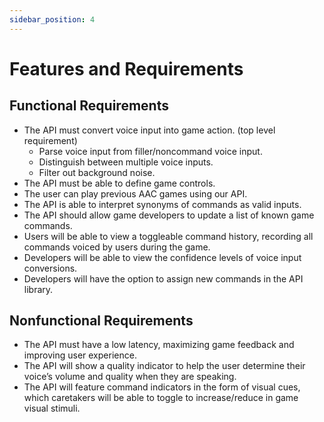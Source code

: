 ```yaml
---
sidebar_position: 4
---
```


# Features and Requirements

## Functional Requirements

- The API must convert voice input into game action. (top level requirement)
  - Parse voice input from filler/noncommand voice input.
  - Distinguish between multiple voice inputs.
  - Filter out background noise.
- The API must be able to define game controls.
- The user can play previous AAC games using our API.
- The API is able to interpret synonyms of commands as valid inputs.
- The API should allow game developers to update a list of known game commands.
- Users will be able to view a toggleable command history, recording all commands voiced by users during the game.
- Developers will be able to view the confidence levels of voice input conversions.
- Developers will have the option to assign new commands in the API library.

## Nonfunctional Requirements

- The API must have a low latency, maximizing game feedback and improving user experience.
- The API will show a quality indicator to help the user determine their voice’s volume and quality when they are speaking.
- The API will feature command indicators in the form of visual cues, which caretakers will be able to toggle to increase/reduce in game visual stimuli.

